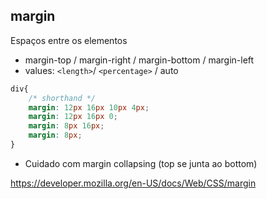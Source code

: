 ## margin

Espaços entre os elementos

- margin-top / margin-right / margin-bottom / margin-left
- values: `<length>`/ `<percentage>` / auto

```css
div{
    /* shorthand */
    margin: 12px 16px 10px 4px;
    margin: 12px 16px 0;
    margin: 8px 16px;
    margin: 8px;
}
```

* Cuidado com margin collapsing (top se junta ao bottom)



https://developer.mozilla.org/en-US/docs/Web/CSS/margin